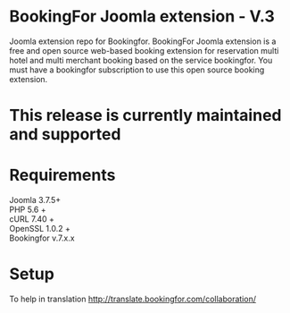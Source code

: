 # BookingFor Joomla extension - V.3
Joomla extension repo for Bookingfor. BookingFor Joomla extension is a free and open source web-based booking extension for reservation multi hotel and multi merchant booking based on the service bookingfor. You must have a bookingfor subscription to use this open source booking extension.

# This release is currently maintained and supported

# Requirements
Joomla 3.7.5+<br />
PHP 5.6 +<br/>
cURL 7.40 +<br/>
OpenSSL 1.0.2 +<br/>
Bookingfor v.7.x.x

# Setup
To help in translation
http://translate.bookingfor.com/collaboration/
